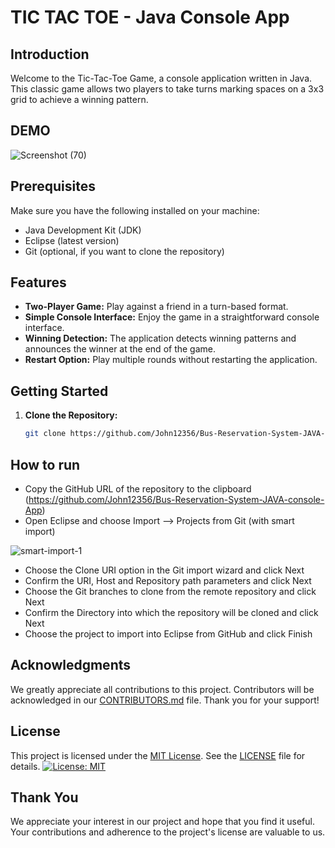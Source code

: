 # TIC TAC TOE - Java Console App

## Introduction

Welcome to the Tic-Tac-Toe Game, a console application written in Java. This classic game allows two players to take turns marking spaces on a 3x3 grid to achieve a winning pattern.

## DEMO

![Screenshot (70)](https://github.com/John12356/TicTacToe-console-game-JAVA/assets/91779049/2410cfd2-95db-44f2-b16f-edd68f9a8479)

## Prerequisites

Make sure you have the following installed on your machine:

- Java Development Kit (JDK)
- Eclipse (latest version)
- Git (optional, if you want to clone the repository)

## Features

- **Two-Player Game:** Play against a friend in a turn-based format.
- **Simple Console Interface:** Enjoy the game in a straightforward console interface.
- **Winning Detection:** The application detects winning patterns and announces the winner at the end of the game.
- **Restart Option:** Play multiple rounds without restarting the application.

## Getting Started

1. **Clone the Repository:**
   ```bash
   git clone https://github.com/John12356/Bus-Reservation-System-JAVA-console-App.git

## How to run

- Copy the GitHub URL of the repository to the clipboard (https://github.com/John12356/Bus-Reservation-System-JAVA-console-App)
- Open Eclipse and choose Import –> Projects from Git (with smart import)
  
![smart-import-1](https://github.com/John12356/Bus-Reservation-System-JAVA-console-App/assets/91779049/431b2f24-5a00-4062-8e43-6026347818e5)

- Choose the Clone URI option in the Git import wizard and click Next
- Confirm the URI, Host and Repository path parameters and click Next
- Choose the Git branches to clone from the remote repository and click Next
- Confirm the Directory into which the repository will be cloned and click Next
- Choose the  project to import into Eclipse from GitHub and click Finish

  
## Acknowledgments

We greatly appreciate all contributions to this project. Contributors will be acknowledged in our [CONTRIBUTORS.md](CONTRIBUTORS.md) file. Thank you for your support!

## License

This project is licensed under the [MIT License](LICENSE). See the [LICENSE](LICENSE) file for details.
[![License: MIT](https://img.shields.io/badge/License-MIT-yellow.svg)](https://opensource.org/licenses/MIT)

## Thank You

We appreciate your interest in our project and hope that you find it useful. Your contributions and adherence to the project's license are valuable to us.
